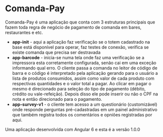 # Comanda-Pay

Comanda-Pay é uma aplicação que conta com 3 estruturas principais que fazem toda regra de negócio de pagamento de comanda em bares, restaurantes e etc.

 - **app-init** - aqui a aplicação faz verificação se o totem cadastrado na base está disponível para operar, faz testes de conexão, verifica se existe comanda que precisa ser destravada
 - **app-barcode**  - inicia-se numa tela onde faz uma verificação se a impressora esta corretamente configurada, senão cai em uma exceção informando qual erro. O cliente passa a comanda no leitor de código de barra e o código é interpretado pela aplicação gerando para o usuário a lista de produtos consumidos, assim como valor de cada produto com respectivas quantidades e o valor total a pagar. Ao clicar em pagar o mesmo é direcionado para seleção do tipo de pagamento (débito, crédito ou vale-refeição). Depois disso ele pode inserir ou não o CPF na nota e então direcionado para o pagamento.
 - **app-survey-v1** - o cliente tem acesso a um questionário (customizável) onde responde perguntas pré-cadastradas em um painel administrativo que também registra todos os comentários e opniões registradas por aqui.

Uma aplicação desenvolvida com Angular 6 e esta é a versão 1.0.0